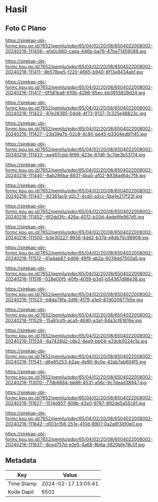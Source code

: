 # Hasil

## Foto C Plano

https://sirekap-obj-formc.kpu.go.id/7652/pemilu/pdpr/65/04/02/20/08/6504022008002-20240216-111406--efa0c860-cada-446b-ba76-47be71459088.jpg

https://sirekap-obj-formc.kpu.go.id/7652/pemilu/pdpr/65/04/02/20/08/6504022008002-20240216-111411--8b578ee5-f220-4665-b940-8f13e8434abf.jpg

https://sirekap-obj-formc.kpu.go.id/7652/pemilu/pdpr/65/04/02/20/08/6504022008002-20240216-111417--0f581ba8-610b-4286-85ec-bb3955828d24.jpg

https://sirekap-obj-formc.kpu.go.id/7652/pemilu/pdpr/65/04/02/20/08/6504022008002-20240216-111422--87e28385-04d4-4f73-9137-7c325e48823c.jpg

https://sirekap-obj-formc.kpu.go.id/7652/pemilu/pdpr/65/04/02/20/08/6504022008002-20240216-111427--23d39a7b-02c8-4c80-be45-b3304edb1145.jpg

https://sirekap-obj-formc.kpu.go.id/7652/pemilu/pdpr/65/04/02/20/08/6504022008002-20240216-111433--ea467cdd-6f66-423e-87d6-5c7de3b53174.jpg

https://sirekap-obj-formc.kpu.go.id/7652/pemilu/pdpr/65/04/02/20/08/6504022008002-20240216-111440--8ab286ba-8831-4ba5-af02-8938ad64c7f8.jpg

https://sirekap-obj-formc.kpu.go.id/7652/pemilu/pdpr/65/04/02/20/08/6504022008002-20240216-111447--82361ac9-d2c7-4cd0-a2cc-5be1e217f23f.jpg

https://sirekap-obj-formc.kpu.go.id/7652/pemilu/pdpr/65/04/02/20/08/6504022008002-20240216-111452--6f2dd3fc-426a-4012-b20d-4ade6fe967d5.jpg

https://sirekap-obj-formc.kpu.go.id/7652/pemilu/pdpr/65/04/02/20/08/6504022008002-20240216-111500--b3e30227-9656-4dd2-b37d-e8db70c98908.jpg

https://sirekap-obj-formc.kpu.go.id/7652/pemilu/pdpr/65/04/02/20/08/6504022008002-20240216-111512--41a4ab87-b466-49f9-ab2a-9039dd7500a5.jpg

https://sirekap-obj-formc.kpu.go.id/7652/pemilu/pdpr/65/04/02/20/08/6504022008002-20240216-111516--028e00f5-40fb-4059-b3d1-b54367d86e38.jpg

https://sirekap-obj-formc.kpu.go.id/7652/pemilu/pdpr/65/04/02/20/08/6504022008002-20240216-111523--b8da79fa-2df6-4179-a1e0-87d020677b5e.jpg

https://sirekap-obj-formc.kpu.go.id/7652/pemilu/pdpr/65/04/02/20/08/6504022008002-20240216-111529--15a81cd5-aca5-4b90-a3a1-84a3cf61616e.jpg

https://sirekap-obj-formc.kpu.go.id/7652/pemilu/pdpr/65/04/02/20/08/6504022008002-20240216-111534--6a7438d2-c8e2-4ee9-bb04-e2dcb0024c1a.jpg

https://sirekap-obj-formc.kpu.go.id/7652/pemilu/pdpr/65/04/02/20/08/6504022008002-20240216-111541--d6e85253-b2ae-4e90-8c0e-42ab7ab604f5.jpg

https://sirekap-obj-formc.kpu.go.id/7652/pemilu/pdpr/65/04/02/20/08/6504022008002-20240216-113010--77db6884-bb88-4531-a56c-9c7dead38947.jpg

https://sirekap-obj-formc.kpu.go.id/7652/pemilu/pdpr/65/04/02/20/08/6504022008002-20240216-111627--1514d957-808b-42e0-9787-892de5a55c81.jpg

https://sirekap-obj-formc.kpu.go.id/7652/pemilu/pdpr/65/04/02/20/08/6504022008002-20240216-111642--d103c156-251e-410d-8901-0a2a6f3d10e0.jpg

https://sirekap-obj-formc.kpu.go.id/7652/pemilu/pdpr/65/04/02/20/08/6504022008002-20240216-111637--8ced757d-e0e5-4a68-8b6a-3820bfe78c0f.jpg


## Metadata

| Key        | Value               |
| ---------- | ------------------- |
| Time Stamp | 2024-02-17 13:05:41 |
| Kode Dapil | 6501                |



